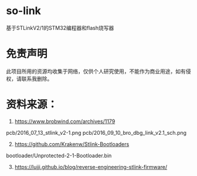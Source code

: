 # so-link
基于STLinkV2/1的STM32编程器和flash烧写器

# 免责声明
此项目所用的资源均收集于网络，仅供个人研究使用，不能作为商业用途，如有侵权，请联系我删除。

# 资料来源：
1. https://www.brobwind.com/archives/1179

pcb/2016_07_13_stlink_v2-1.png 
pcb/2016_09_10_bro_dbg_link_v2.1_sch.png 

2. https://github.com/Krakenw/Stlink-Bootloaders

bootloader/Unprotected-2-1-Bootloader.bin

3. https://lujji.github.io/blog/reverse-engineering-stlink-firmware/
